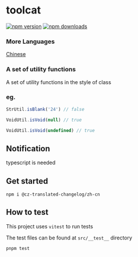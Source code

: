 # toolcat

[![npm version](https://img.shields.io/npm/v/@polaris_liu/toolcat.svg?style=flat-square)](https://www.npmjs.com/package/@polaris_liu/toolcat) [![npm downloads](https://img.shields.io/npm/dm/@polaris_liu/toolcat.svg?style=flat-square)](http://npm-stat.com/charts.html?package=@polaris_liu/toolcat&from=2024-01-01)

### More Languages

[Chinese](https://github.com/polarove/toolcat/blob/master/README-zh_CN.md)

### A set of utility functions

A set of utility functions in the style of class

### eg.

```ts
StrUtil.isBlank('24') // false
```

```ts
VoidUtil.isVoid(null) // true
```

```ts
VoidUtil.isVoid(undefined) // true
```

## Notification

typescript is needed

## Get started

```shell
npm i @cz-translated-changelog/zh-cn
```

## How to test

This project uses `vitest` to run tests

The test files can be found at `src/__test__` directory

```shell
pnpm test
```

